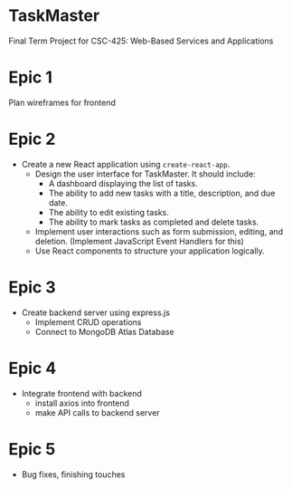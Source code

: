 # TaskMaster
Final Term Project for CSC-425: Web-Based Services and Applications

# Epic 1
Plan wireframes for frontend

# Epic 2
- Create a new React application using `create-react-app`.
   - Design the user interface for TaskMaster. It should include:
     - A dashboard displaying the list of tasks.
     - The ability to add new tasks with a title, description, and due date.
     - The ability to edit existing tasks.
     - The ability to mark tasks as completed and delete tasks.
   - Implement user interactions such as form submission, editing, and deletion. (Implement JavaScript Event Handlers for this)
   - Use React components to structure your application logically.

# Epic 3
- Create backend server using express.js
  - Implement CRUD operations
  - Connect to MongoDB Atlas Database

# Epic 4
- Integrate frontend with backend
  - install axios into frontend
  - make API calls to backend server

# Epic 5
- Bug fixes, finishing touches

